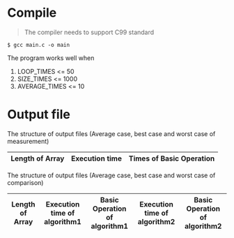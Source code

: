 # Compile

> The compiler needs to support C99 standard

```
$ gcc main.c -o main
```

The program works well when 

1. LOOP_TIMES <= 50
2. SIZE_TIMES <= 1000
3. AVERAGE_TIMES <= 10

# Output file

The structure of output files (Average case, best case and worst case of measurement)

| Length of Array | Execution time | Times of Basic Operation |
|-|-|-|


The structure of output files (Average case, best case and worst case of comparison)

| Length of Array | Execution time of algorithm1 | Basic Operation of algorithm1 | Execution time of algorithm2 | Basic Operation of algorithm2 |
|-|-|-|-|-|

